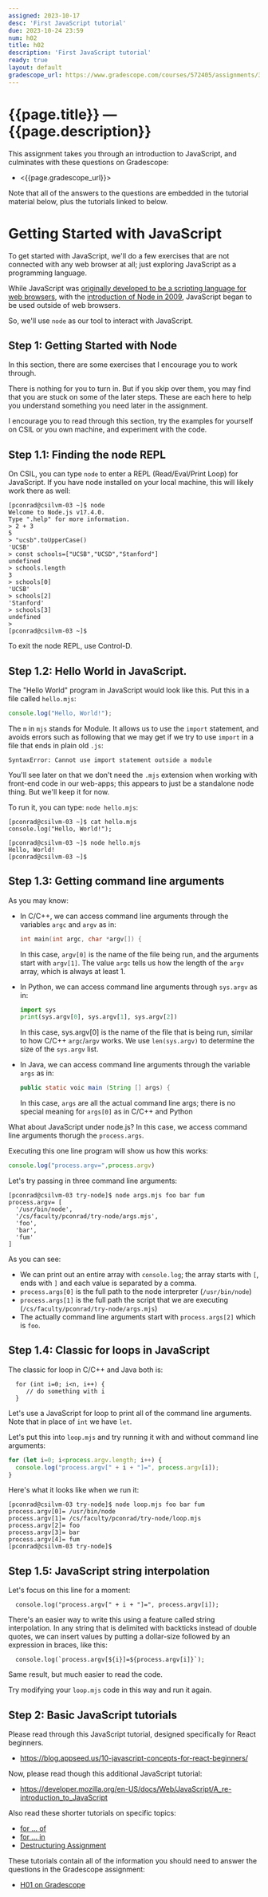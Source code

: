 ```yaml
---
assigned: 2023-10-17
desc: 'First JavaScript tutorial'
due: 2023-10-24 23:59
num: h02
title: h02
description: 'First JavaScript tutorial'
ready: true
layout: default
gradescope_url: https://www.gradescope.com/courses/572405/assignments/3592122
---
```


# {{page.title}} — {{page.description}}


This assignment takes you through an introduction to JavaScript, and culminates with these questions on Gradescope:

* <{{page.gradescope_url}}>

Note that all of the answers to the questions are embedded in the tutorial material below, plus the tutorials linked to below.

# Getting Started with JavaScript

To get started with JavaScript, we'll do a few exercises that are not connected with any web browser at all; just exploring JavaScript 
as a programming language.

While JavaScript was [originally developed to be a scripting language for web browsers](https://en.wikipedia.org/wiki/JavaScript#Creation_at_Netscape), with the [introduction of
Node in 2009](https://en.wikipedia.org/wiki/JavaScript#Reaching_maturity), JavaScript began to be used outside of web browsers.

So, we'll use `node` as our tool to interact with JavaScript.

## Step 1: Getting Started with Node

In this section, there are some exercises that I encourage you to work through.

There is nothing for you to turn in.  But if you skip over them, you may find that you are stuck on 
some of the later steps.  These are each here to help you understand something you need later in the
assignment.

I encourage you to read through this section, try the examples for yourself on CSIL or you own machine,
and experiment with the code.

## Step 1.1: Finding the node REPL

On CSIL, you can type `node` to enter a REPL (Read/Eval/Print Loop) for JavaScript.  If you have node installed on your local machine, this will 
likely work there as well:

```
[pconrad@csilvm-03 ~]$ node
Welcome to Node.js v17.4.0.
Type ".help" for more information.
> 2 + 3
5
> "ucsb".toUpperCase()
'UCSB'
> const schools=["UCSB","UCSD","Stanford"]
undefined
> schools.length
3
> schools[0]
'UCSB'
> schools[2]
'Stanford'
> schools[3]
undefined
> 
[pconrad@csilvm-03 ~]$ 
```

To exit the node REPL, use Control-D.

## Step 1.2: Hello World in JavaScript.

The "Hello World" program in JavaScript would look like this.  Put this in a file called `hello.mjs`:

```js
console.log("Hello, World!");
```

The `m` in `mjs` stands for Module.  It allows us to use the `import` statement, and avoids errors such as following that we may get if we try
to use `import` in a file that ends in plain old `.js`:

```
SyntaxError: Cannot use import statement outside a module
```

You'll see later on that we don't need the `.mjs` extension when working with front-end code in our web-apps; this appears to just be a 
standalone node thing.  But we'll keep it for now.


To run it, you can type: `node hello.mjs`:

```
[pconrad@csilvm-03 ~]$ cat hello.mjs 
console.log("Hello, World!");

[pconrad@csilvm-03 ~]$ node hello.mjs
Hello, World!
[pconrad@csilvm-03 ~]$ 
```

## Step 1.3: Getting command line arguments

As you may know:
* In C/C++, we can access command line arguments through the variables `argc` and `argv`  as in:
  ```cpp
  int main(int argc, char *argv[]) { 
  ```
  In this case, `argv[0]` is the name of the file being run, and the arguments start with `argv[1]`.
  The value `argc` tells us how the length of the `argv` array, which is always at least 1.
  
* In Python, we can access command line arguments through `sys.argv` as in:
  ```python
  import sys
  print(sys.argv[0], sys.argv[1], sys.argv[2])
  ```
  In this case, sys.argv[0] is the name of the file that is being run, similar to how C/C++ `argc`/`argv` works.   We use
  `len(sys.argv)` to determine the size of the `sys.argv` list.
* In Java, we can access command line arguments through the variable `args` as in:
  ```java
  public static voic main (String [] args) {
  ```
  In this case, `args` are all the actual command line args; there is no special meaning for `args[0]` as in C/C++ and Python
  
  
What about JavaScript under node.js?  In this case, we access command line arguments thorugh the `process.args`.

Executing this one line program will show us how this works:

```js
console.log("process.argv=",process.argv)
```

Let's try passing in three command line arguments:

```
[pconrad@csilvm-03 try-node]$ node args.mjs foo bar fum
process.argv= [
  '/usr/bin/node',
  '/cs/faculty/pconrad/try-node/args.mjs',
  'foo',
  'bar',
  'fum'
]
```

As you can see: 
* We can print out an entire array with `console.log`; the array starts with `[`, ends with `]` and each value is separated by a comma.
* `process.args[0]` is the full path to the node interpreter (`/usr/bin/node`)
* `process.args[1]` is the full path the script that we are executing (`/cs/faculty/pconrad/try-node/args.mjs`)
* The actually command line arguments start with `process.args[2]` which is `foo`.


## Step 1.4: Classic for loops in JavaScript

The classic for loop in C/C++ and Java both is:

```
  for (int i=0; i<n, i++) {
     // do something with i
  }
```

Let's use a JavaScript for loop to print all of the command line arguments.  Note that in place of `int` we have `let`.

Let's put this into `loop.mjs` and try running it with and without command line arguments:

```js
for (let i=0; i<process.argv.length; i++) {
  console.log("process.argv[" + i + "]=", process.argv[i]);
}
```

Here's what it looks like when we run it:

```
[pconrad@csilvm-03 try-node]$ node loop.mjs foo bar fum
process.argv[0]= /usr/bin/node
process.argv[1]= /cs/faculty/pconrad/try-node/loop.mjs
process.argv[2]= foo
process.argv[3]= bar
process.argv[4]= fum
[pconrad@csilvm-03 try-node]$ 
```

## Step 1.5: JavaScript string interpolation

Let's focus on this line for a moment:

```
  console.log("process.argv[" + i + "]=", process.argv[i]);
```

There's an easier way to write this using a feature called string interpolation.  In any string that is delimited with backticks instead of
double quotes, we can insert values by putting a dollar-size followed by an expression in braces, like this:

```
  console.log(`process.argv[${i}]=${process.argv[i]}`);
```

Same result, but much easier to read the code.

Try modifying your `loop.mjs` code in this way and run it again.

## Step 2: Basic JavaScript tutorials


Please read through this JavaScript tutorial, designed specifically for React beginners.

* <https://blog.appseed.us/10-javascript-concepts-for-react-beginners/>

Now, please read though this additional JavaScript tutorial:

* <https://developer.mozilla.org/en-US/docs/Web/JavaScript/A_re-introduction_to_JavaScript>

Also read these shorter tutorials on specific topics:
* [for ... of](https://developer.mozilla.org/en-US/docs/Web/JavaScript/Reference/Statements/for...of)
* [for ... in](https://developer.mozilla.org/en-US/docs/Web/JavaScript/Reference/Statements/for...in)
* [Destructuring Assignment](https://developer.mozilla.org/en-US/docs/Web/JavaScript/Reference/Operators/Destructuring_assignment)

These tutorials contain all of the information you should need to answer the questions in the Gradescope assignment:

* [H01 on Gradescope]({{page.gradescope_url}})
